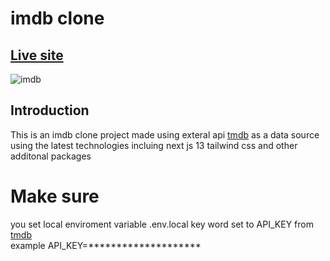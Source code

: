 # **imdb clone**

## [Live site](https://imdb-oh67.vercel.app/)

![imdb](https://user-images.githubusercontent.com/99409488/222883462-d6ad1f00-ae2e-4afe-987f-4b2153adcb57.PNG)

## Introduction
 This is an imdb clone project made using exteral api [tmdb](https://www.themoviedb.org/) as a data source using the 
 latest technologies incluing next js 13 tailwind css and other additonal packages 
 
 # Make sure
 you set local enviroment variable .env.local key word set to API_KEY from [tmdb](https://www.themoviedb.org/)<br />
 example API_KEY=********************
